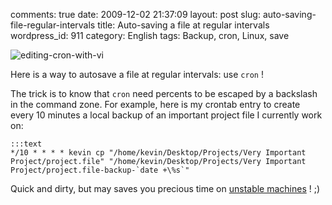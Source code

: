 comments: true
date: 2009-12-02 21:37:09
layout: post
slug: auto-saving-file-regular-intervals
title: Auto-saving a file at regular intervals
wordpress_id: 911
category: English
tags: Backup, cron, Linux, save

![editing-cron-with-vi](http://kevin.deldycke.com/wp-content/uploads/2009/12/editing-cron-with-vi.jpg)

Here is a way to autosave a file at regular intervals: use `cron` !

The trick is to know that `cron` need percents to be escaped by a backslash in the command zone. For example, here is my crontab entry to create every 10 minutes a local backup of an important project file I currently work on:

    :::text
    */10 * * * * kevin cp "/home/kevin/Desktop/Projects/Very Important Project/project.file" "/home/kevin/Desktop/Projects/Very Important Project/project.file-backup-`date +\%s`"

Quick and dirty, but may saves you precious time on [unstable machines](http://twitter.com/kdeldycke/status/6158072244) ! ;)
